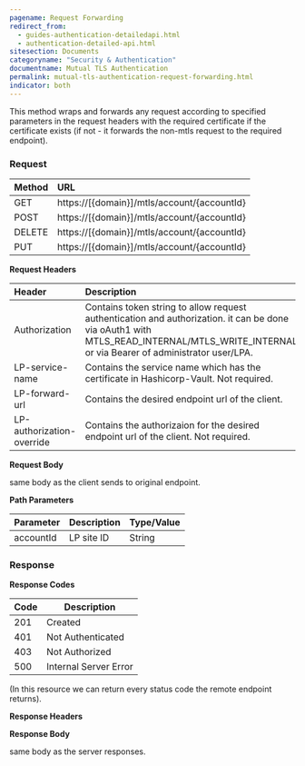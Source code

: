 ```yaml
---
pagename: Request Forwarding
redirect_from:
  - guides-authentication-detailedapi.html
  - authentication-detailed-api.html
sitesection: Documents
categoryname: "Security & Authentication"
documentname: Mutual TLS Authentication
permalink: mutual-tls-authentication-request-forwarding.html
indicator: both
---
```


This method wraps and forwards any request according to specified parameters in the request headers with the required certificate if the certificate exists (if not - it forwards the non-mtls request to the required endpoint).

### Request

 |Method|      URL|  
 |:--------  |:---  |
 |GET|  https://[{domain}]/mtls/account/{accountId}  |
 |POST|  https://[{domain}]/mtls/account/{accountId}  |
 |DELETE|  https://[{domain}]/mtls/account/{accountId}  |
 |PUT|  https://[{domain}]/mtls/account/{accountId}  |

**Request Headers**

 |Header         |Description  |
 |:------|        :--------  |
 |Authorization|    Contains token string to allow request authentication and authorization. it can be done via oAuth1 with     MTLS_READ_INTERNAL/MTLS_WRITE_INTERNAL or via Bearer of administrator user/LPA. |
 |LP-service-name|  Contains the service name which has the certificate in Hashicorp-Vault. Not required. |
 |LP-forward-url|   Contains the desired endpoint url of the client.  |
 |LP-authorization-override|  Contains the authorizaion for the desired endpoint url of the client. Not required. |

**Request Body**

same body as the client sends to original endpoint.

**Path Parameters**

 |Parameter|  Description|  Type/Value |
 |:------    |:--------    |:--------|
 |accountId|  LP site ID|   String |

### Response

**Response Codes**

| Code | Description           |
|------|-----------------------|
| 201  | Created               |
| 401  | Not Authenticated     |
| 403  | Not Authorized        |
| 500  | Internal Server Error |

(In this resource we can return every status code the remote endpoint returns).

**Response Headers**

**Response Body**

same body as the server responses.
